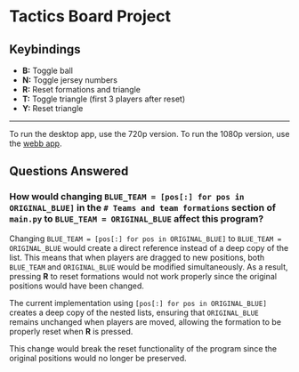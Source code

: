 # Tactics Board Project

## Keybindings

- **B:** Toggle ball
- **N:** Toggle jersey numbers
- **R:** Reset formations and triangle
- **T:** Toggle triangle (first 3 players after reset)
- **Y:** Reset triangle

***
To run the desktop app, use the 720p version. To run the 1080p version, use the [webb app](https://tacticsproject-spyderkam.replit.app/).

## Questions Answered

### How would changing `BLUE_TEAM = [pos[:] for pos in ORIGINAL_BLUE]` in the `# Teams and team formations` section of `main.py` to `BLUE_TEAM = ORIGINAL_BLUE` affect this program?

Changing `BLUE_TEAM = [pos[:] for pos in ORIGINAL_BLUE]` to `BLUE_TEAM = ORIGINAL_BLUE` would create a direct reference instead of a deep copy of the list. This means that when players are dragged to new positions, both `BLUE_TEAM` and `ORIGINAL_BLUE` would be modified simultaneously. As a result, pressing **R** to reset formations would not work properly since the original positions would have been changed.

The current implementation using `[pos[:] for pos in ORIGINAL_BLUE]` creates a deep copy of the nested lists, ensuring that `ORIGINAL_BLUE` remains unchanged when players are moved, allowing the formation to be properly reset when **R** is pressed.

This change would break the reset functionality of the program since the original positions would no longer be preserved.
